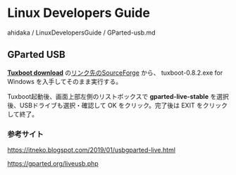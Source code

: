 # Linux Developers Guide

ahidaka / LinuxDevelopersGuide / GParted-usb.md
<br/>

## GParted USB

[**Tuxboot download**](https://tuxboot.org/download/)
の[リンク先のSourceForge](https://sourceforge.net/projects/tuxboot/files/) から、
tuxboot-0.8.2.exe for Windows を入手してそのまま実行する。

Tuxboot起動後、画面上部左側のリストボックスで **gparted-live-stable** を選択後、USBドライブも選択・確認して OK をクリック。完了後は EXIT をクリックして終了。

### 参考サイト

https://itneko.blogspot.com/2019/01/usbgparted-live.html

https://gparted.org/liveusb.php
